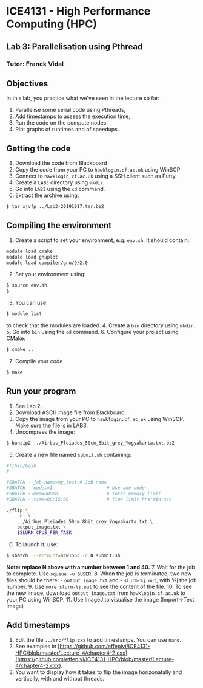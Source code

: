 # ICE4131 - High Performance Computing (HPC)
## Lab 3: Parallelisation using Pthread
### Tutor: Franck Vidal

## Objectives

In this lab, you practice what we've seen in the lecture so far:
1. Parallelise some serial code using Pthreads,
2. Add timestamps to assess the execution time,
3. Run the code on the compute nodes
4. Plot graphs of runtimes and of speedups.

<!-- Link to create images of code: https://carbon.now.sh -->


## Getting the code

1. Download the code from Blackboard
2. Copy the code from your PC to `hawklogin.cf.ac.uk` using WinSCP
3. Connect to `hawklogin.cf.ac.uk` using a SSH client such as Putty.
4. Create a `LAB3` directory using `mkdir`.
5. Go into `LAB3` using the `cd` command.
6. Extract the archive using:
```bash
$ tar xjvfp ../Lab3-20191017.tar.bz2
```


## Compiling the environment

1. Create a script to set your environment, e.g. `env.sh`. It should contain:
```bash
module load cmake
module load gnuplot
module load compiler/gnu/9/2.0
```
2. Set your environment using:
```bash
$ source env.sh
$
```
3. You can use
```bash
$ module list
```
to check that the modules are loaded.
4. Create a `bin` directory using `mkdir`.
5. Go into `bin` using the `cd` command.
6. Configure your project using CMake:
```bash
$ cmake ..
```
7. Compile your code
```bash
$ make
```


## Run your program

1. See Lab 2.
2. Download ASCII image file from Blackboard.
3. Copy the image from your PC to `hawklogin.cf.ac.uk` using WinSCP. Make sure the file is in LAB3.
4. Uncompress the image:
```bash
$ bunzip2 ../Airbus_Pleiades_50cm_8bit_grey_Yogyakarta.txt.bz2
```
5. Create a new file named `submit.sh` containing:
```bash
#!/bin/bash
#

#SBATCH --job-name=my_test # Job name
#SBATCH --nodes=1                    # Use one node
#SBATCH --mem=600mb                  # Total memory limit
#SBATCH --time=00:15:00              # Time limit hrs:min:sec

./flip \
    -H  \
    ../Airbus_Pleiades_50cm_8bit_grey_Yogyakarta.txt \
    output_image.txt \
    $SLURM_CPUS_PER_TASK
```
6. To launch it, use:
```bash
$ sbatch  --account=scw1563 -c N submit.sh
```
**Note: replace N above with a number between 1 and 40.**
7. Wait for the job to complete. Use `squeue -u $USER`.
8. When the job is terminated, two new files should be there:
    - `output_image.txt` and
    - `slurm-%j.out`, with %j the job number.
9. Use `more slurm-%j.out` to see the content of the file.
10. To see the new image, download `output_image.txt` from `hawklogin.cf.ac.uk` to your PC using WinSCP.
11. Use ImageJ to visualise the image (Import->Text Image)

## Add timestamps

1. Edit the file `../src/flip.cxx` to add timestamps. You can use `nano`.
2. See examples in [https://github.com/effepivi/ICE4131-HPC/blob/master/Lecture-4/chapter4-2.cxx](https://github.com/effepivi/ICE4131-HPC/blob/master/Lecture-4/chapter4-2.cxx).
3. You want to display how it takes to flip the image horizonatally and vertically, with and without threads.
